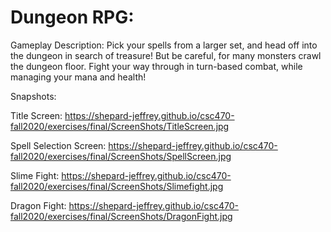 # Dungeon RPG:

Gameplay Description:
Pick your spells from a larger set, and head off into the dungeon in search of treasure! But be careful, for many monsters crawl the dungeon floor. Fight your way through in turn-based combat, while managing your mana and health!

Snapshots:

Title Screen:
https://shepard-jeffrey.github.io/csc470-fall2020/exercises/final/ScreenShots/TitleScreen.jpg

Spell Selection Screen:
https://shepard-jeffrey.github.io/csc470-fall2020/exercises/final/ScreenShots/SpellScreen.jpg

Slime Fight:
https://shepard-jeffrey.github.io/csc470-fall2020/exercises/final/ScreenShots/Slimefight.jpg

Dragon Fight:
https://shepard-jeffrey.github.io/csc470-fall2020/exercises/final/ScreenShots/DragonFight.jpg
